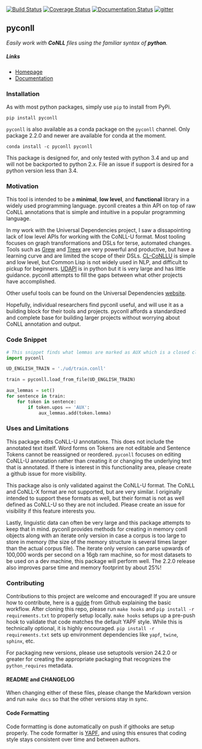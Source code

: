 [![Build Status](https://travis-ci.org/pyconll/pyconll.svg?branch=master)](https://travis-ci.org/pyconll/pyconll)
[![Coverage Status](https://coveralls.io/repos/github/pyconll/pyconll/badge.svg?branch=master)](https://coveralls.io/github/pyconll/pyconll?branch=master)
[![Documentation Status](https://readthedocs.org/projects/pyconll/badge/?version=stable)](https://pyconll.readthedocs.io/en/latest/?badge=latest)
[![gitter](https://badges.gitter.im/pyconll/pyconll.svg)](https://gitter.im/pyconll/pyconll?utm_source=badge&utm_medium=badge&utm_campaign=pr-badge&utm_content=badge)

## pyconll

*Easily work with **CoNLL** files using the familiar syntax of **python**.*

##### Links
- [Homepage](https://pyconll.github.io)
- [Documentation](https://pyconll.readthedocs.io/)


### Installation

As with most python packages, simply use `pip` to install from PyPi.

```
pip install pyconll
```

`pyconll` is also available as a conda package on the `pyconll` channel. Only package 2.2.0 and newer are available for conda at the moment.

```
conda install -c pyconll pyconll
```

This package is designed for, and only tested with python 3.4 and up and will not be backported to python 2.x. File an issue if support is desired for a python version less than 3.4.


### Motivation

This tool is intended to be a **minimal**, **low level**, and **functional** library in a widely used programming language. pyconll creates a thin API on top of raw CoNLL annotations that is simple and intuitive in a popular programming language.

In my work with the Universal Dependencies project, I saw a dissapointing lack of low level APIs for working with the CoNLL-U format. Most tooling focuses on graph transformations and DSLs for terse, automated changes. Tools such as [Grew](http://grew.fr/) and [Treex](http://ufal.mff.cuni.cz/treex) are very powerful and productive, but have a learning curve and are limited the scope of their DSLs. [CL-CoNLLU](https://github.com/own-pt/cl-conllu/) is simple and low level, but Common Lisp is not widely used in NLP, and difficult to pickup for beginners. [UDAPI](http://udapi.github.io/) is in python but it is very large and has little guidance. pyconll attempts to fill the gaps between what other projects have accomplished.

Other useful tools can be found on the Universal Dependencies [website](https://universaldependencies.org/tools.html).

Hopefully, individual researchers find pyconll useful, and will use it as a building block for their tools and projects. pyconll affords a standardized and complete base for building larger projects without worrying about CoNLL annotation and output.


### Code Snippet

```python
# This snippet finds what lemmas are marked as AUX which is a closed class POS in UD
import pyconll

UD_ENGLISH_TRAIN = './ud/train.conll'

train = pyconll.load_from_file(UD_ENGLISH_TRAIN)

aux_lemmas = set()
for sentence in train:
    for token in sentence:
        if token.upos == 'AUX':
            aux_lemmas.add(token.lemma)
```


### Uses and Limitations

This package edits CoNLL-U annotations. This does not include the annotated text itself. Word forms on Tokens are not editable and Sentence Tokens cannot be reassigned or reordered. `pyconll` focuses on editing CoNLL-U annotation rather than creating it or changing the underlying text that is annotated. If there is interest in this functionality area, please create a github issue for more visibility.

This package also is only validated against the CoNLL-U format. The CoNLL and CoNLL-X format are not supported, but are very similar. I originally intended to support these formats as well, but their format is not as well defined as CoNLL-U so they are not included. Please create an issue for visibility if this feature interests you.

Lastly, linguistic data can often be very large and this package attempts to keep that in mind. pyconll provides methods for creating in memory conll objects along with an iterate only version in case a corpus is too large to store in memory (the size of the memory structure is several times larger than the actual corpus file). The iterate only version can parse upwards of 100,000 words per second on a 16gb ram machine, so for most datasets to be used on a dev machine, this package will perform well. The 2.2.0 release also improves parse time and memory footprint by about 25%!


### Contributing

Contributions to this project are welcome and encouraged! If you are unsure how to contribute, here is a [guide](https://help.github.com/en/articles/creating-a-pull-request-from-a-fork) from Github explaining the basic workflow. After cloning this repo, please run `make hooks` and `pip install -r requirements.txt` to properly setup locally. `make hooks` setups up a pre-push hook to validate that code matches the default YAPF style. While this is technically optional, it is highly encouraged. `pip install -r requirements.txt` sets up environment dependencies like `yapf`, `twine`, `sphinx`, etc.

For packaging new versions, please use setuptools version 24.2.0 or greater for creating the appropriate packaging that recognizes the `python_requires` metadata.


#### README and CHANGELOG

When changing either of these files, please change the Markdown version and run ``make docs`` so that the other versions stay in sync.


#### Code Formatting

Code formatting is done automatically on push if githooks are setup properly. The code formatter is [YAPF](https://github.com/google/yapf), and using this ensures that coding style stays consistent over time and between authors.
